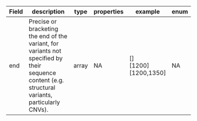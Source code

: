 |Field | description | type | properties | example | enum|
| ---| ---| ---| ---| ---| --- |
| end | Precise or bracketing the end of the variant, for variants not specified by their sequence content (e.g. structural variants, particularly CNVs). | array | NA | []<br />[1200]<br />[1200,1350] | NA|
